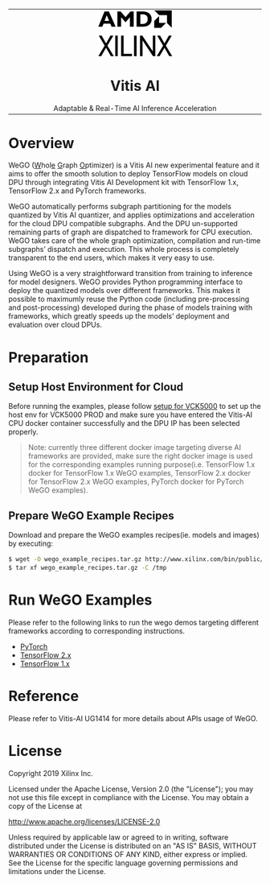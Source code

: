 <table class="sphinxhide">
 <tr>
   <td align="center"><img src="https://raw.githubusercontent.com/Xilinx/Image-Collateral/main/xilinx-logo.png" width="30%"/><h1>Vitis AI</h1><h0>Adaptable & Real-Time AI Inference Acceleration</h0>
   </td>
 </tr>
</table>

# Overview

WeGO (<u>W</u>hol<u>e</u> <u>G</u>raph <u>O</u>ptimizer) is a Vitis AI new experimental feature and it aims to offer the smooth solution to deploy TensorFlow models on cloud DPU through integrating Vitis AI Development kit with TensorFlow 1.x, TensorFlow 2.x and PyTorch frameworks.

WeGO automatically performs subgraph partitioning for the models quantized by Vitis AI quantizer, and applies optimizations and acceleration for the cloud DPU compatible subgraphs.  And the DPU un-supported remaining parts of graph are dispatched to framework for CPU execution. WeGO takes care of the whole graph optimization, compilation and run-time subgraphs’ dispatch and execution. This whole process is completely transparent to the end users, which makes it very easy to use. 

Using WeGO is a very straightforward transition from training to inference for model designers. WeGO provides Python programming interface to deploy the quantized models over different frameworks. This makes it possible to maximumly reuse the Python code (including pre-processing and post-processing) developed during the phase of models training with frameworks, which greatly speeds up the models’ deployment and evaluation over cloud DPUs.


# Preparation

## Setup Host Environment for Cloud
Before running the examples, please follow [setup for VCK5000](https://github.com/Xilinx/Vitis-AI/tree/master/board_setup/vck5000) to set up the host env for VCK5000 PROD and make sure you have entered the Vitis-AI CPU docker container successfully and the DPU IP has been selected properly.

> Note: currently three different docker image targeting diverse AI frameworks are provided, make sure the right docker image is used for the corresponding examples running purpose(i.e. TensorFlow 1.x docker for TensorFlow 1.x WeGO examples, TensorFlow 2.x docker for TensorFlow 2.x WeGO examples, PyTorch docker for PyTorch WeGO examples).

## Prepare WeGO Example Recipes
Download and prepare the WeGO examples recipes(ie. models and images) by executing:
```bash
$ wget -O wego_example_recipes.tar.gz http://www.xilinx.com/bin/public/openDownload?filename=wego_example_recipes.tar.gz
$ tar xf wego_example_recipes.tar.gz -C /tmp
```

# Run WeGO Examples

Please refer to the following links to run the wego demos targeting different frameworks according to corresponding instructions.

- [PyTorch](./pytorch) 
- [TensorFlow 2.x](./tensorflow-2.x)
- [TensorFlow 1.x](./tensorflow-1.x)


# Reference

Please refer to Vitis-AI UG1414 for more details about APIs usage of WeGO.

# License
Copyright 2019 Xilinx Inc.

Licensed under the Apache License, Version 2.0 (the "License"); you may not use this file except in compliance with the License. You may obtain a copy of the License at

http://www.apache.org/licenses/LICENSE-2.0

Unless required by applicable law or agreed to in writing, software distributed under the License is distributed on an "AS IS" BASIS, WITHOUT WARRANTIES OR CONDITIONS OF ANY KIND, either express or implied. See the License for the specific language governing permissions and limitations under the License.
